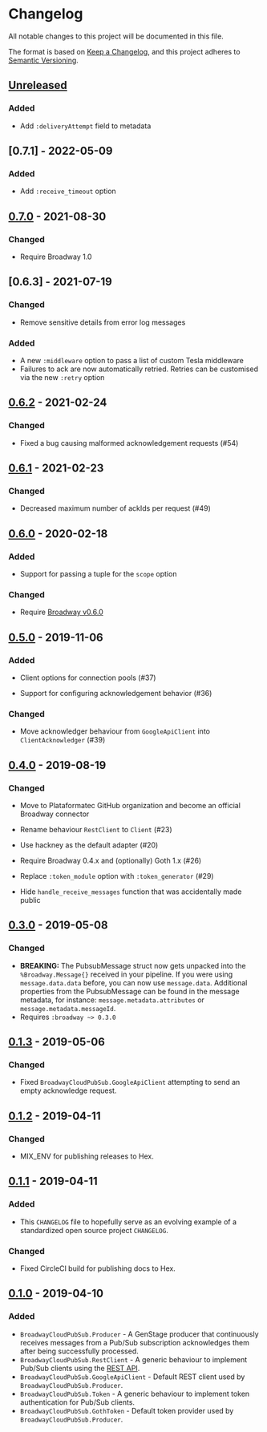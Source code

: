 # Changelog
All notable changes to this project will be documented in this file.

The format is based on [Keep a Changelog](https://keepachangelog.com/en/1.0.0/),
and this project adheres to [Semantic Versioning](https://semver.org/spec/v2.0.0.html).

## [Unreleased]

### Added

- Add `:deliveryAttempt` field to metadata

## [0.7.1] - 2022-05-09

### Added

- Add `:receive_timeout` option

## [0.7.0] - 2021-08-30

### Changed

- Require Broadway 1.0

## [0.6.3] - 2021-07-19

### Changed

- Remove sensitive details from error log messages

### Added

- A new `:middleware` option to pass a list of custom Tesla middleware
- Failures to ack are now automatically retried. Retries can be customised via the new `:retry` option

## [0.6.2] - 2021-02-24

### Changed

- Fixed a bug causing malformed acknowledgement requests (#54)

## [0.6.1] - 2021-02-23

### Changed

- Decreased maximum number of ackIds per request (#49)

## [0.6.0] - 2020-02-18

### Added

- Support for passing a tuple for the `scope` option

### Changed

- Require [Broadway v0.6.0](https://hexdocs.pm/broadway/0.6.0)

## [0.5.0] - 2019-11-06

### Added

- Client options for connection pools (#37)

- Support for configuring acknowledgement behavior (#36)

### Changed

- Move acknowledger behaviour from `GoogleApiClient` into `ClientAcknowledger` (#39)

## [0.4.0] - 2019-08-19

### Changed

- Move to Plataformatec GitHub organization and become an official Broadway connector

- Rename behaviour `RestClient` to `Client` (#23)

- Use hackney as the default adapter (#20)

- Require Broadway 0.4.x and (optionally) Goth 1.x (#26)

- Replace `:token_module` option with `:token_generator` (#29)

- Hide `handle_receive_messages` function that was accidentally made public

## [0.3.0] - 2019-05-08

### Changed
- **BREAKING:** The PubsubMessage struct now gets unpacked into the `%Broadway.Message{}` received in your pipeline.  If you were using `message.data.data` before, you can now use `message.data`. Additional properties from the PubsubMessage can be found in the message metadata, for instance: `message.metadata.attributes` or `message.metadata.messageId`.
- Requires `:broadway ~> 0.3.0`

## [0.1.3] - 2019-05-06

### Changed
- Fixed `BroadwayCloudPubSub.GoogleApiClient` attempting to send an empty acknowledge request.

## [0.1.2] - 2019-04-11

### Changed
- MIX_ENV for publishing releases to Hex.

## [0.1.1] - 2019-04-11
### Added
- This `CHANGELOG` file to hopefully serve as an evolving example of a
  standardized open source project `CHANGELOG`.

### Changed
- Fixed CircleCI build for publishing docs to Hex.

## [0.1.0] - 2019-04-10
### Added
- `BroadwayCloudPubSub.Producer` - A GenStage producer that continuously receives messages from
    a Pub/Sub subscription acknowledges them after being successfully processed.
- `BroadwayCloudPubSub.RestClient` - A generic behaviour to implement Pub/Sub clients using the [REST API](https://cloud.google.com/pubsub/docs/reference/rest/).
- `BroadwayCloudPubSub.GoogleApiClient` - Default REST client used by `BroadwayCloudPubSub.Producer`.
- `BroadwayCloudPubSub.Token` - A generic behaviour to implement token authentication for Pub/Sub clients.
- `BroadwayCloudPubSub.GothToken` - Default token provider used by `BroadwayCloudPubSub.Producer`.


[Unreleased]: https://github.com/dashbitco/broadway_cloud_pub_sub/compare/v0.7.0...HEAD
[0.7.0]: https://github.com/dashbitco/broadway_cloud_pub_sub/compare/v0.6.2...v0.7.0
[0.6.2]: https://github.com/dashbitco/broadway_cloud_pub_sub/compare/v0.6.1...v0.6.2
[0.6.1]: https://github.com/dashbitco/broadway_cloud_pub_sub/compare/v0.6.0...v0.6.1
[0.6.0]: https://github.com/dashbitco/broadway_cloud_pub_sub/compare/v0.5.0...v0.6.0
[0.5.0]: https://github.com/dashbitco/broadway_cloud_pub_sub/compare/v0.4.0...v0.5.0
[0.4.0]: https://github.com/dashbitco/broadway_cloud_pub_sub/compare/v0.3.0...v0.4.0
[0.3.0]: https://github.com/dashbitco/broadway_cloud_pub_sub/compare/v0.1.3...v0.3.0
[0.1.3]: https://github.com/dashbitco/broadway_cloud_pub_sub/compare/v0.1.2...v0.1.3
[0.1.2]: https://github.com/dashbitco/broadway_cloud_pub_sub/compare/v0.1.1...v0.1.2
[0.1.1]: https://github.com/dashbitco/broadway_cloud_pub_sub/compare/v0.1.0...v0.1.1
[0.1.0]: https://github.com/dashbitco/broadway_cloud_pub_sub/releases/tag/v0.1.0
